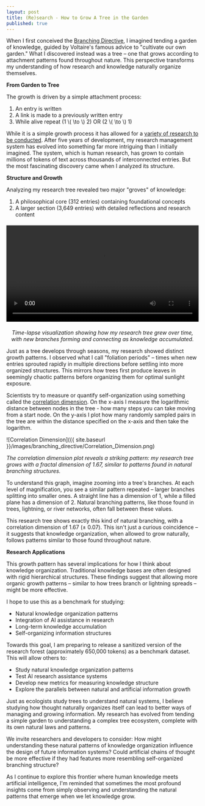 ```yaml
---
layout: post
title: (Re)search - How to Grow A Tree in the Garden
published: true
---
```


When I first conceived the [Branching Directive](https://zrobertson466920.github.io/BranchingDirective/), I imagined tending a garden of knowledge, guided by Voltaire's famous advice to "cultivate our own garden." What I discovered instead was a tree – one that grows according to attachment patterns found throughout nature. This perspective transforms my understanding of how research and knowledge naturally organize themselves.

**From Garden to Tree**

The growth is driven by a simple attachment process:

1. An entry is written
2. A link is made to a previously written entry
3. While alive repeat (1 \\( \to \\) 2) OR (2 \\( \to \\) 1)

While it is a simple growth process it has allowed for a [variety of research to be conducted](https://scholar.google.com/citations?user=769PIisAAAAJ&hl=en). After five years of development, my research management system has evolved into something far more intriguing than I initially imagined. The system, which is human research, has grown to contain millions of tokens of text across thousands of interconnected entries. But the most fascinating discovery came when I analyzed its structure.

**Structure and Growth**

Analyzing my research tree revealed two major "groves" of knowledge:

1. A philosophical core (312 entries) containing foundational concepts
2. A larger section (3,649 entries) with detailed reflections and research content

<div style="display: flex; justify-content: center; margin: 20px 0;">
    <video width="100%" max-width="800px" controls>
        <source src="{{ site.baseurl }}/images/branching_directive/tree_growth.mp4" type="video/mp4">
        Your browser does not support the video tag.
    </video>
</div>
<p style="text-align: center; font-style: italic; margin-top: 10px;">
    Time-lapse visualization showing how my research tree grew over time, with new branches forming and connecting as knowledge accumulated.
</p>

Just as a tree develops through seasons, my research showed distinct growth patterns. I observed what I call "foliation periods" – times when new entries sprouted rapidly in multiple directions before settling into more organized structures. This mirrors how trees first produce leaves in seemingly chaotic patterns before organizing them for optimal sunlight exposure.

Scientists try to measure or quantify self-organization using something called the [correlation dimension](https://en.wikipedia.org/wiki/Correlation_dimension). On the x-axis I measure the logarithmic distance between nodes in the tree - how many steps you can take moving from a start node. On the y-axis I plot how many randomly sampled pairs in the tree are within the distance specified on the x-axis and then take the logarithm. 

![Correlation Dimension]({{ site.baseurl }}/images/branching_directive/Correlation_Dimension.png)

*The correlation dimension plot reveals a striking pattern: my research tree grows with a fractal dimension of 1.67, similar to patterns found in natural branching structures.*

To understand this graph, imagine zooming into a tree's branches. At each level of magnification, you see a similar pattern repeated – larger branches splitting into smaller ones. A straight line has a dimension of 1, while a filled plane has a dimension of 2. Natural branching patterns, like those found in trees, lightning, or river networks, often fall between these values.

This research tree shows exactly this kind of natural branching, with a correlation dimension of 1.67 (± 0.07). This isn't just a curious coincidence – it suggests that knowledge organization, when allowed to grow naturally, follows patterns similar to those found throughout nature.

**Research Applications**

This growth pattern has several implications for how I think about knowledge organization. Traditional knowledge bases are often designed with rigid hierarchical structures. These findings suggest that allowing more organic growth patterns – similar to how trees branch or lightning spreads – might be more effective.

I hope to use this as a benchmark for studying:
- Natural knowledge organization patterns
- Integration of AI assistance in research
- Long-term knowledge accumulation
- Self-organizing information structures

Towards this goal, I am preparing to release a sanitized version of the research forest (approximately 650,000 tokens) as a benchmark dataset. This will allow others to:
- Study natural knowledge organization patterns
- Test AI research assistance systems
- Develop new metrics for measuring knowledge structure
- Explore the parallels between natural and artificial information growth

Just as ecologists study trees to understand natural systems, I believe studying how thought naturally organizes itself can lead to better ways of managing and growing information. My research has evolved from tending a simple garden to understanding a complex tree ecosystem, complete with its own natural laws and patterns.

We invite researchers and developers to consider: How might understanding these natural patterns of knowledge organization influence the design of future information systems? Could artificial chains of thought be more effective if they had features more resembling self-organized branching structure?

As I continue to explore this frontier where human knowledge meets artificial intelligence, I'm reminded that sometimes the most profound insights come from simply observing and understanding the natural patterns that emerge when we let knowledge grow.
